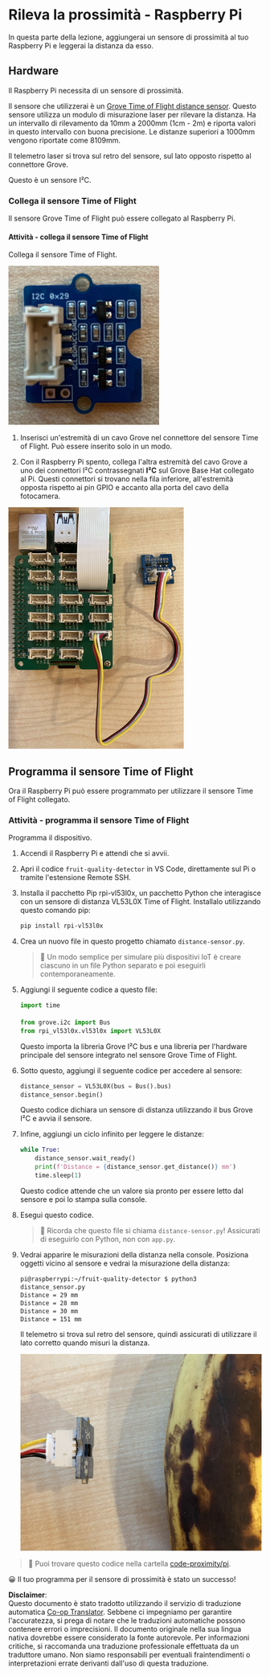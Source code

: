 <!--
CO_OP_TRANSLATOR_METADATA:
{
  "original_hash": "6145a1d791731c8a9d0afd0a1bae5108",
  "translation_date": "2025-08-25T16:41:28+00:00",
  "source_file": "4-manufacturing/lessons/4-trigger-fruit-detector/pi-proximity.md",
  "language_code": "it"
}
-->
# Rileva la prossimità - Raspberry Pi

In questa parte della lezione, aggiungerai un sensore di prossimità al tuo Raspberry Pi e leggerai la distanza da esso.

## Hardware

Il Raspberry Pi necessita di un sensore di prossimità.

Il sensore che utilizzerai è un [Grove Time of Flight distance sensor](https://www.seeedstudio.com/Grove-Time-of-Flight-Distance-Sensor-VL53L0X.html). Questo sensore utilizza un modulo di misurazione laser per rilevare la distanza. Ha un intervallo di rilevamento da 10mm a 2000mm (1cm - 2m) e riporta valori in questo intervallo con buona precisione. Le distanze superiori a 1000mm vengono riportate come 8109mm.

Il telemetro laser si trova sul retro del sensore, sul lato opposto rispetto al connettore Grove.

Questo è un sensore I²C.

### Collega il sensore Time of Flight

Il sensore Grove Time of Flight può essere collegato al Raspberry Pi.

#### Attività - collega il sensore Time of Flight

Collega il sensore Time of Flight.

![Un sensore Grove Time of Flight](../../../../../translated_images/grove-time-of-flight-sensor.d82ff2165bfded9f485de54d8d07195a6270a602696825fca19f629ddfe94e86.it.png)

1. Inserisci un'estremità di un cavo Grove nel connettore del sensore Time of Flight. Può essere inserito solo in un modo.

1. Con il Raspberry Pi spento, collega l'altra estremità del cavo Grove a uno dei connettori I²C contrassegnati **I²C** sul Grove Base Hat collegato al Pi. Questi connettori si trovano nella fila inferiore, all'estremità opposta rispetto ai pin GPIO e accanto alla porta del cavo della fotocamera.

![Il sensore Grove Time of Flight collegato al connettore I²C](../../../../../translated_images/pi-time-of-flight-sensor.58c8dc04eb3bfb57a7c3019f031433ef4d798d4d7603d565afbf6f3802840dba.it.png)

## Programma il sensore Time of Flight

Ora il Raspberry Pi può essere programmato per utilizzare il sensore Time of Flight collegato.

### Attività - programma il sensore Time of Flight

Programma il dispositivo.

1. Accendi il Raspberry Pi e attendi che si avvii.

1. Apri il codice `fruit-quality-detector` in VS Code, direttamente sul Pi o tramite l'estensione Remote SSH.

1. Installa il pacchetto Pip rpi-vl53l0x, un pacchetto Python che interagisce con un sensore di distanza VL53L0X Time of Flight. Installalo utilizzando questo comando pip:

    ```sh
    pip install rpi-vl53l0x
    ```

1. Crea un nuovo file in questo progetto chiamato `distance-sensor.py`.

    > 💁 Un modo semplice per simulare più dispositivi IoT è creare ciascuno in un file Python separato e poi eseguirli contemporaneamente.

1. Aggiungi il seguente codice a questo file:

    ```python
    import time
    
    from grove.i2c import Bus
    from rpi_vl53l0x.vl53l0x import VL53L0X
    ```

    Questo importa la libreria Grove I²C bus e una libreria per l'hardware principale del sensore integrato nel sensore Grove Time of Flight.

1. Sotto questo, aggiungi il seguente codice per accedere al sensore:

    ```python
    distance_sensor = VL53L0X(bus = Bus().bus)
    distance_sensor.begin()    
    ```

    Questo codice dichiara un sensore di distanza utilizzando il bus Grove I²C e avvia il sensore.

1. Infine, aggiungi un ciclo infinito per leggere le distanze:

    ```python
    while True:
        distance_sensor.wait_ready()
        print(f'Distance = {distance_sensor.get_distance()} mm')
        time.sleep(1)
    ```

    Questo codice attende che un valore sia pronto per essere letto dal sensore e poi lo stampa sulla console.

1. Esegui questo codice.

    > 💁 Ricorda che questo file si chiama `distance-sensor.py`! Assicurati di eseguirlo con Python, non con `app.py`.

1. Vedrai apparire le misurazioni della distanza nella console. Posiziona oggetti vicino al sensore e vedrai la misurazione della distanza:

    ```output
    pi@raspberrypi:~/fruit-quality-detector $ python3 distance_sensor.py 
    Distance = 29 mm
    Distance = 28 mm
    Distance = 30 mm
    Distance = 151 mm
    ```

    Il telemetro si trova sul retro del sensore, quindi assicurati di utilizzare il lato corretto quando misuri la distanza.

    ![Il telemetro sul retro del sensore Time of Flight puntato verso una banana](../../../../../translated_images/time-of-flight-banana.079921ad8b1496e4525dc26b4cdc71a076407aba3e72ba113ba2e38febae92c5.it.png)

> 💁 Puoi trovare questo codice nella cartella [code-proximity/pi](../../../../../4-manufacturing/lessons/4-trigger-fruit-detector/code-proximity/pi).

😀 Il tuo programma per il sensore di prossimità è stato un successo!

**Disclaimer**:  
Questo documento è stato tradotto utilizzando il servizio di traduzione automatica [Co-op Translator](https://github.com/Azure/co-op-translator). Sebbene ci impegniamo per garantire l'accuratezza, si prega di notare che le traduzioni automatiche possono contenere errori o imprecisioni. Il documento originale nella sua lingua nativa dovrebbe essere considerato la fonte autorevole. Per informazioni critiche, si raccomanda una traduzione professionale effettuata da un traduttore umano. Non siamo responsabili per eventuali fraintendimenti o interpretazioni errate derivanti dall'uso di questa traduzione.